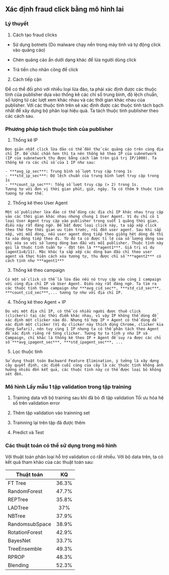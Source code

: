 ## Xác định fraud click bằng mô hình lai

### Lý thuyết

  1. Cách tạo fraud clicks
  
  - Sử dụng  botnets (Do malware chạy nền trong máy tính và tự động click vào quảng cáo)
  
  - Chèn quảng cáo ẩn dưới dạng khác để lừa người dùng click
  
  - Trả tiền cho nhân công để click
  
  2. Cách tiếp cận
  
  Để có thể đối phó với nhiều loại lừa đảo, ta phải xác định được các thuộc tính của publisher dựa vào thống kê các chỉ số trung bình, độ lệch chuẩn, số lượng từ các lượt xem khác nhau và các thời gian khác nhau của publisher. Với các thuộc tính trên sẽ xác định được các thuộc tính tách bạch nhất để xây dựng bộ phân loại hiệu quả. Ta tách thuộc tính publisher theo các cách sau.

### Phương pháp tách thuộc tính của publisher

  1. Thống kê IP
  
    Đơn giản nhất click lừa đảo có thể đến thử các quảng cáo trên cùng địa chỉ IP. Để chắc chắn hơn thì ta nên thống kê theo IP của subnetwork (IP của subnetwork thu được bằng cách làm tròn giá trị IP/1000). Ta thống kê ra các chỉ số của 1 IP như sau:

    - ***avg_ip_sec***: Trung bình số lượt truy cập trong 1s
    - ***std_ip_sec***: Độ lệch chuẩn của trung bình lượt truy cập trong 1s
    - ***count_ip_sec***: Tổng số lượt truy cập (> 2) trong 1s.
    Tương tự với đơn vị thời gian phút, giờ, ngày. Ta có thêm 9 thuộc tính tương tự như thế.

  2. Thống kê theo User Agent

    Một số publisher lừa đảo có thể dùng các địa chỉ IP khác nhau truy cập vào các thời gian khác nhau nhưng chung 1 User Agent. Ví dụ chỉ có 1 loại User Agent truy cập vào publisher trong suốt 1 quãng thời gian, điều này rất đáng ngờ. Để bắt được loại click này, ta sắp xếp click theo thứ thự thời gian ưu tiên trước, rồi đến user agent. Sau khi sắp xếp, với mỗi dòng, nếu user agent dòng tiếp theo giống hệt dòng đó thì ta xóa dòng tiếp theo đi. Từ đó ta có được tỉ lệ của số lượng dòng sau khi xóa so với số lượng dòng ban đầu với mỗi publisher. Thuộc tính này gọi là thuộc tính tuần tự - đặt tên là ***agent1***. Giá trị ví dụ (agent1=8/11). Mặc khác ta sắp xếp các dòng ban đầu chỉ theo user agent và thực hiện cách xóa tương tự, thu được chỉ số ***agent2*** có cách tính như ***agent1***

  3. Thống kê theo campaign

    Có một số click có thể là lừa đảo nếu nó truy cập vào cùng 1 campaign với cùng địa chỉ IP và User Agent. Điều này rất đáng ngờ. Ta tìm ra các thuộc tính theo campaign như ***avg_cid_sec**, ***std_cid_sec***, ***count_cid_sec***,... tương tự như với địa chỉ IP.

  4. Thống kê theo Agent + IP

    Do với một địa chỉ IP, có thể có nhiều người được thuê click (clickers) tại các thời điểm khác nhau, vì vậy IP không thể dùng để xác định một clicker nào đó. Nhưng tổ hợp IP + Agent có thể dùng để xác định một clicker (Ví dụ clicker này thích dùng Chrome, clicker kia dùng Safari), nên tuy cùng 1 IP nhưng ta có thể phân tách theo Agent để xác định riêng rẽ từng clicker. Tương tự ta tính y như IP và Campaign, chỉ khác là thống kê theo IP + Agent để suy ra được các chỉ số ***avg_ipagent_sec***, ***std_ipagent_sec***, ...

  5. Lọc thuộc tính

    Sử dụng thuật toán Backward Feature Elimination, ý tưởng là xây dựng cây quyết định, các điểm cuối cùng của cây là các thuộc tính không ảnh hưởng nhiều đến kết quả, các thuộc tính này có thể được loại bỏ không xét đến.

### Mô hình Lấy mẫu 1 tập validation trong tập training

  1. Training data với bộ training sau khi đã bỏ đi tập validation
     Tối ưu hóa hệ số trên validation error

  2. Thêm tập validation vào trainning set

  3. Trainning lại trên tập đã được thêm

  4. Predict và Test

### Các thuật toán có thể sử dụng trong mô hình

  Với thuật toán phân loại hỗ trợ validation có rất nhiều. Với bộ data trên, ta có kết quả tham khảo của các thuật toán sau:

  | Thuật toán          |  KQ   |
  | ------------------- |:-----:|
  | FT Tree             | 36.3% |
  | RandomForest        | 47.7% |
  | REPTree             | 35.8% |
  | LADTree             | 37%   |
  | NBTree              | 37.9% |
  | RandomsubSpace      | 38.9% |
  | RotationForest      | 42.9% |
  | BayesNet            | 33.7% |
  | TreeEnsemble        | 49.3% |
  | RPROP               | 48.3% |
  | Blending            | 52.3% |
